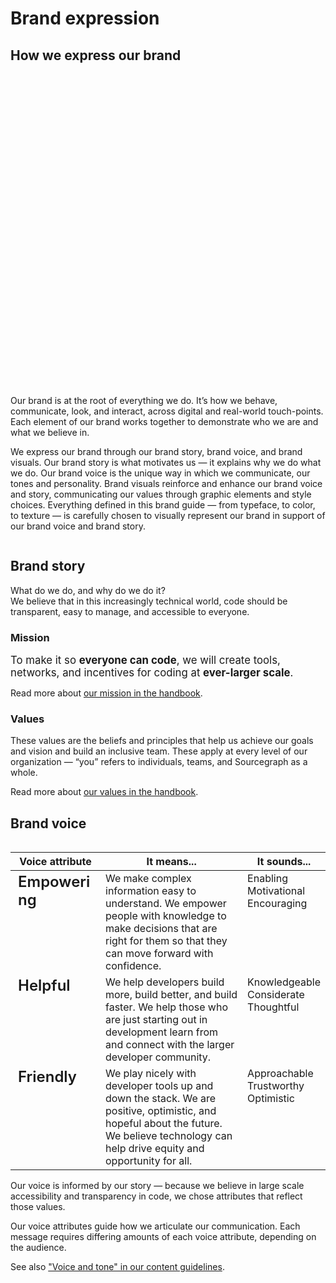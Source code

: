 # Brand expression

<style>
  .container {
    --width: 1300px;
  }
</style>

## How we express our brand

<object role="img" data="how_we_express_our_brand.svg" width="555" height="514" style="float: right; margin-left: 2rem; max-width: 32rem; aspect-ratio: 555 / 514"></object>

Our brand is at the root of everything we do. It’s how we behave, communicate, look, and interact, across digital and real-world touch-points. Each element of our brand works together to demonstrate who we are and what we believe in.

We express our brand through our brand story, brand voice, and brand visuals. Our brand story is what motivates us — it explains why we do what we do. Our brand voice is the unique way in which we communicate, our tones and personality. Brand visuals reinforce and enhance our brand voice and story, communicating our values through graphic elements and style choices. Everything defined in this brand guide — from typeface, to color, to texture — is carefully chosen to visually represent our brand in support of our brand voice and brand story.

<div style="clear: both"></div>

## Brand story

What do we do, and why do we do it?<br>
We believe that in this increasingly technical world, code should be transparent, easy to manage, and accessible to everyone.

### Mission

<span style="font-size: larger">To make it so <strong class="text-vivid-violet">everyone can code</strong>, we will create tools, networks, and incentives for coding at <strong class="text-vivid-violet">ever-larger scale</strong>.</span>

Read more about [our mission in the handbook](../../../company/strategy/index.md#mission).

### Values

These values are the beliefs and principles that help us achieve our goals and vision and build an inclusive team. These apply at every level of our organization — “you” refers to individuals, teams, and Sourcegraph as a whole.

Read more about [our values in the handbook](../../../company/values.md).

## Brand voice

<style>
  .brand-voice-table {
    max-width: 40rem;
    margin-left: 1rem;
    float: right;
  }
  .brand-voice-table td {
    vertical-align: top;
  }
  td.voice-attribute {
    font-size: 1.5em;
    font-weight: 600;
  }
  .voice-attribute {
    max-width: 7.5rem;
  }
  .it-means {
    max-width: 15rem;
  }
</style>

<table class="brand-voice-table">
  <thead>
    <tr>
      <th class="voice-attribute">Voice attribute</th>
      <th>It means...</th>
      <th>It sounds...</th>
    </tr>
  </thead>
  <tbody>
    <tr>
      <td class="voice-attribute">Empowering</td>
      <td class="it-means">We make complex information easy to understand. We empower people with knowledge to make decisions that are right for them so that they can move forward with confidence.</td>
      <td>Enabling<br> Motivational<br> Encouraging</td>
    </tr>
    <tr>
      <td class="voice-attribute">Helpful</td>
      <td class="it-means">We help developers build more, build better, and build faster. We help those who are just starting out in development learn from and connect with the larger developer community.</td>
      <td>Knowledgeable<br> Considerate<br> Thoughtful</td>
    </tr>
    <tr>
      <td class="voice-attribute">Friendly</td>
      <td class="it-means">We play nicely with developer tools up and down the stack. We are positive, optimistic, and hopeful about the future. We believe technology can help drive equity and opportunity for all.</td>
      <td>Approachable<br> Trustworthy<br> Optimistic</td>
    </tr>
  </tbody>
</table>

Our voice is informed by our story — because we believe in large scale accessibility and transparency in code, we chose attributes that reflect those values.

Our voice attributes guide how we articulate our communication. Each message requires differing amounts of each voice attribute, depending on the audience.

See also ["Voice and tone" in our content guidelines](../../../communication/content_guidelines/voice_and_tone.md).
